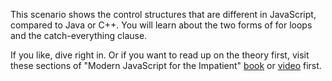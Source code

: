 This scenario shows the control structures that are different in JavaScript, compared to Java or C++. You will learn about the two forms of for loops and the catch-everything clause.

If you like, dive right in. Or if you want to read up on the theory first, visit these sections of "Modern JavaScript for the Impatient" [book](https://learning.oreilly.com/library/view/modern-javascript-for/9780136502166/ch02.xhtml#ch02lev1sec10) or [video](https://learning.oreilly.com/videos/modern-javascript-for/9780135812778/9780135812778-MJSI_01_02_04) first.



